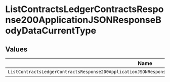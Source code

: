 # ListContractsLedgerContractsResponse200ApplicationJSONResponseBodyDataCurrentType


## Values

| Name                                                                                                         | Value                                                                                                        |
| ------------------------------------------------------------------------------------------------------------ | ------------------------------------------------------------------------------------------------------------ |
| `ListContractsLedgerContractsResponse200ApplicationJSONResponseBodyDataCurrentTypePrepaidCommitSegmentStart` | PREPAID_COMMIT_SEGMENT_START                                                                                 |